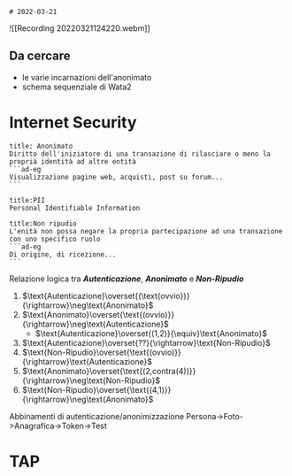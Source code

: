 	# 2022-03-21
![[Recording 20220321124220.webm]]
## Da cercare
- le varie incarnazioni dell'anonimato
- schema sequenziale di Wata2

# Internet Security
````ad-def
title: Anonimato
Diritto dell'iniziatore di una transazione di rilasciare o meno la proprià identità ad altre entità
```ad-eg
Visualizzazione pagine web, acquisti, post su forum...
```
````

```ad-def
title:PII
Personal Identifiable Information
```

````ad-def
title:Non ripudio
L'enità non possa negare la propria partecipazione ad una transazione con uno specifico ruolo
```ad-eg
Di origine, di ricezione...
```
````

Relazione logica tra ***Autenticazione***, ***Anonimato*** e ***Non-Ripudio***
1. $\text{Autenticazione}\overset{(\text{ovvio})}{\rightarrow}\neg\text{Anonimato}$ 
2. $\text{Anonimato}\overset{\text{(ovvio)}}{\rightarrow}\neg\text{Autenticazione}$
	- $\text{Autenticazione}\overset{(1,2)}{\equiv}\text{Anonimato}$
3. $\text{Autenticazione}\overset{??}{\rightarrow}\text{Non-Ripudio}$
4. $\text{Non-Ripudio}\overset{\text{(ovvio)}}{\rightarrow}\text{Autenticazione}$
5. $\text{Anonimato}\overset{\text{(2,contra(4))}}{\rightarrow}\neg\text{Non-Ripudio}$
6. $\text{Non-Ripudio}\overset{\text{(4,1)}}{\rightarrow}\neg\text{Anonimato}$

Abbinamenti di autenticazione/anonimizzazione
Persona->Foto->Anagrafica->Token->Test

# TAP
